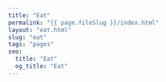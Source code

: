 ```yaml
---
title: "Eat"
permalink: "{{ page.fileSlug }}/index.html"
layout: "eat.html"
slug: "eat"
tags: "pages"
seo:
  title: "Eat"
  og_title: "Eat"
---
```



